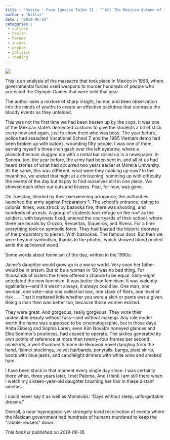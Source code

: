 ```yaml
---
title : "Review : Paco Ignacio Taibo II - ”’68: The Mexican Autumn of the Tlatelolco Massacre”"
author : "Niklas"
date : "2019-06-10"
categories : 
 - culture
 - health
 - heroes
 - insane
 - people
 - politics
 - reading
---
```


![](https://niklasblog.com/wp-content/9781609808495_1d825.jpg)

This is an analysis of the massacre that took place in Mexico in 1968, where governmental forces used weapons to murder hundreds of people who protested the Olympic Games that were held that year.

The author uses a mixture of sharp insight, humor, and keen observation into the minds of youths to create an effective backdrop that contrasts the bloody events as they unfolded.

This was not the first time we had been beaten up by the cops. It was one of the Mexican state’s demented customs to give the students a bit of stick every now and again, just to show them who was boss. The year before, police had assaulted Vocational School 7, and the 1965 Vietnam demo had been broken up with batons, wounding fifty people. I was one of them, earning myself a three-inch gash over the left eyebrow, where a plainclothesman slugged me with a metal bar rolled up in a newspaper. In Sonora, too, the year before, the army had been sent in, and all of us had heard stories of what had occurred two years earlier at Morelia University. All the same, this was different: what were they cooking up now? In the meantime, we ended that night at a christening, summing up with difficulty the events of the day but happy to find ourselves still in one piece. We showed each other our cuts and bruises. Fear, for now, was gone.

On Tuesday, blinded by their overweening arrogance, the authorities launched the army against Preparatory 1. The school’s entrance, dating to colonial times, was struck by bazooka fire; there was shooting, and hundreds of arrests. A group of students took refuge on the roof as the soldiers, with bayonets fixed, entered the courtyards of their school, where there are murals by Orozco, Revueltas, Siqueiros, and Rivera. For a time everything took on symbolic force. They had blasted the historic doorway of the preparatory to pieces. With bazookas. The famous door. But then we were beyond symbolism, thanks to the photos, which showed blood pooled amid the splintered wood.

Some words about feminism of the day, written in the 1990s:

Jaime’s daughter would grow up in a worse world. Very soon her father would be in prison. But to be a woman in ’68 was no bad thing. For thousands of sisters the times offered a chance to be equal. Sixty-eight antedated the new feminism. It was better than feminism. It was violently egalitarian—and if it wasn’t always, it always could be. One man, one woman, one vote—and one collection box, one stack of fliers, one level of risk . . . That it mattered little whether you wore a skirt or pants was a given. Being a man then was better too, because those women existed.  
  
They were great. And gorgeous, really gorgeous. They wore their undeniable beauty without fuss—and without makeup. Any role model worth the name was supposed to be cinematographic, but in those days Anita Ekberg and Sophia Loren, even Kim Novak’s honeyed glances and Elke Sommer’s poutiness, had ceased to operate. The sixties generated its own points of reference at more than twenty-four frames per second: miniskirts, a well-thumbed Simone de Beauvoir novel dangling from the hand, fishnet stockings, velvet hairbands, ponytails, bangs, plaid skirts, boots with blue jeans, and candlelight dinners with white wine and smoked ham.  
  
I have been stuck in that moment every single day since. I was certainly there when, three years later, I met Paloma. And I think I am still there when I watch my sixteen-year-old daughter brushing her hair in these distant nineties.

I could never say it as well as Monsiváis: “Days without sleep, unforgettable dreams.”

Overall, a near-hypnogogic-yet-strangely-lucid recollection of events where the Mexican government had hundreds of humans murdered to keep the "rabble-rousers" down.

_This book is published on 2019-06-18._
